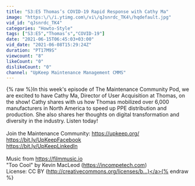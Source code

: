 ```yaml
---
title: "S3:E5 Thomas’s COVID-19 Rapid Response with Cathy Ma"
image: "https:\/\/i.ytimg.com\/vi\/qJsnrdc_TK4\/hqdefault.jpg"
vid_id: "qJsnrdc_TK4"
categories: "Howto-Style"
tags: ["S3:E5","Thomas’s","COVID-19"]
date: "2021-06-15T06:45:03+03:00"
vid_date: "2021-06-08T15:29:24Z"
duration: "PT17M9S"
viewcount: "8"
likeCount: "0"
dislikeCount: "0"
channel: "UpKeep Maintenance Management CMMS"
---
```

{% raw %}In this week's episode of The Maintenance Community Pod, we are excited to have Cathy Ma, Director of User Acquisition at Thomas, on the show! Cathy shares with us how Thomas mobilized over 6,000 manufacturers in North America to speed up PPE distribution and production. She also shares her thoughts on digital transformation and diversity in the industry. Listen today!<br /><br />Join the Maintenance Community: <a rel="nofollow" target="blank" href="https://upkeep.org/">https://upkeep.org/</a><br /><a rel="nofollow" target="blank" href="https://bit.ly/UpKeepFacebook">https://bit.ly/UpKeepFacebook</a><br /><a rel="nofollow" target="blank" href="https://bit.ly/UpKeepLinkedIn">https://bit.ly/UpKeepLinkedIn</a>   <br /><br />Music from <a rel="nofollow" target="blank" href="https://filmmusic.io">https://filmmusic.io</a><br />&quot;Too Cool&quot; by Kevin MacLeod (<a rel="nofollow" target="blank" href="https://incompetech.com)">https://incompetech.com)</a>  <br />License: CC BY (<a rel="nofollow" target="blank" href="http://creativecommons.org/licenses/b...)">http://creativecommons.org/licenses/b...)</a>{% endraw %}
